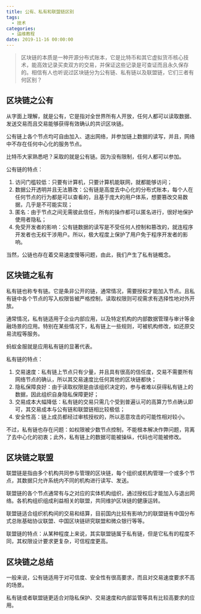 ```yaml
---
title: 公有、私有和联盟链区别
tags:
  - 技术
categories:
  - 运维教程
date: 2019-11-16 00:00:00
---
```


> 区块链的本质是一种开源分布式账本，它是比特币和其它虚拟货币核心技术，能高效记录买卖双方的交易，并保证这些记录是可查证而且永久保存的。相信有人也听说过区块链分为公有链、私有链以及联盟链，它们三者有何区别？

<!-- more -->

## 区块链之公有

从字面上理解，就是公有，它是指对全世界所有人开放，任何人都可以读取数据、发送交易而且交易能够获得有效确认的共识区块链。

公有链上各个节点均可自由加入、退出网络，并参加链上数据的读写，并且，网络中不存在任何中心化的服务节点。

比特币大家熟悉吧？采取的就是公有链。因为没有限制，任何人都可以参加。

公有链的特点：

1. 访问门槛较低：只要有计算机，只要计算机能联网，就都能够访问；
2. 数据公开透明并且无法篡改：公有链是高度去中心化的分布式账本，每个人在任何节点的行为都是可以查看的，且基于庞大的用户体系，想要篡改交易数据，几乎是不可能实现；
3. 匿名：由于节点之间无需彼此信任，所有的操作都可以匿名进行，很好地保护使用者隐私；
4. 免受开发者的影响：公有链数据的读写是不受任何人控制和篡改的，就连程序开发者也无权干涉用户。所以，极大程度上保护了用户免于程序开发者的影响。

当然，公链也存在着交易速度慢等问题，由此，我们产生了私有链概念。

## 区块链之私有

私有链也称专有链。它是条非公开的链，通常情况，需要授权才能加入节点。且私有链中各个节点的写入权限皆被严格控制，读取权限则可视需求有选择性地对外开放。

通常情况，私有链适用于企业内部应用，以及特定机构的内部数据管理与审计等金融场景的应用。特别在某些情况下，私有链上一些规则，可被机构修改，如还原交易流程等服务。

蚂蚁金服就是应用私有链的显著代表。

私有链的特点：

1. 交易速度：私有链上节点只有少量，并且具有很高的信任度，交易不需要所有网络节点的确认，所以其交易速度比任何其他的区块链都快；
2. 隐私保障良好：由于读取权限是由该组织决定的，参与者难以获得私有链上的数据，因此组织自身隐私保障更好；
3. 交易成本大幅降低：私有链的交易只需几个受到普遍认可的高算力节点确认即可，其交易成本与公有链和联盟链相比较极低；
4. 安全性高：链上成员都经过审核授权的，所以恶意攻击的可能性相对较小。

不过，私有链也存在问题：如权限被少数节点控制，不能根本解决作弊问题，背离了去中心化的初衷；此外，私有链上的数据可能被操纵，代码也可能被修改。

## 区块链之联盟

联盟链是指由多个机构共同参与管理的区块链，每个组织或机构管理一个或多个节点，其数据只允许系统内不同的机构进行读写、发送。

联盟链的各个节点通常有与之对应的实体机构组织，通过授权后才能加入与退出网络。各机构组织组成利益相关的联盟，共同维护区块链的健康运转。

联盟链适合组织机构间的交易和结算，目前国内比较有影响力的联盟链有中国分布式总账基础协议联盟、中国区块链研究联盟和微众银行等等。

联盟链的特点：从某种程度上来说，其实联盟链属于私有链，但是它私有的程度不同，其权限设计要求更复杂，可信程度更高。

## 区块链之总结

一般来说，公有链适用于对可信度、安全性有很高要求，而且对交易速度要求不高的场景。

私有链或者联盟链更适合对隐私保护、交易速度和内部监管等具有比较高要求的应用。